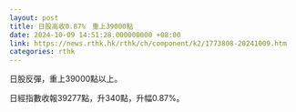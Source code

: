 ```yaml
---
layout: post
title: 日股高收0.87%　重上39000點
date: 2024-10-09 14:51:28.000000000 +08:00
link: https://news.rthk.hk/rthk/ch/component/k2/1773808-20241009.htm
categories: rthk
---
```


日股反彈，重上39000點以上。

日經指數收報39277點，升340點，升幅0.87%。
